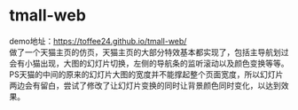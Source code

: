 # tmall-web
demo地址：https://toffee24.github.io/tmall-web/ 
<br>做了一个天猫主页的仿页，天猫主页的大部分特效基本都实现了，包括主导航划过会有小猫出现，大图的幻灯片切换，左侧的导航条的监听滚动以及颜色变换等等。
<br>PS天猫的中间的原来的幻灯片大图的宽度并不能撑起整个页面宽度，所以幻灯片两边会有留白，尝试了修改了让幻灯片变换的同时让背景颜色同时变化，以达到效果。
